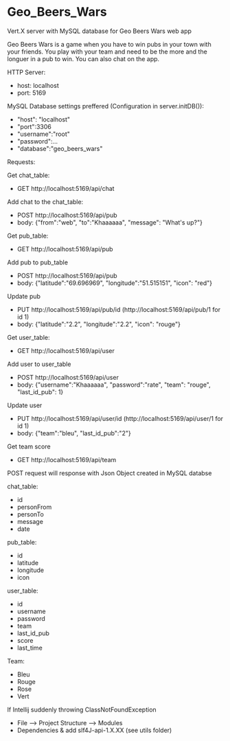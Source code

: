 # Geo_Beers_Wars
Vert.X server with MySQL database for Geo Beers Wars web app

Geo Beers Wars is a game when you have to win pubs in your town with your friends.
You play with your team and need to be the more and the longuer in a pub to win. You can also chat on the app.

HTTP Server:
* host: localhost
* port: 5169

MySQL Database settings preffered (Configuration in server.initDB()):
* "host": "localhost"
* "port":3306
* "username":"root"
* "password":...
* "database":"geo_beers_wars"


Requests:

Get chat_table:
* GET http://localhost:5169/api/chat

Add chat to the chat_table:
* POST http://localhost:5169/api/pub
* body: {"from":"web", "to":"Khaaaaaa", "message": "What's up?"}

Get pub_table:
* GET http://localhost:5169/api/pub

Add pub to pub_table
* POST http://localhost:5169/api/pub
* body: {"latitude":"69.696969", "longitude":"51.515151", "icon": "red"}

Update pub
* PUT http://localhost:5169/api/pub/id (http://localhost:5169/api/pub/1 for id 1)
* body: {"latitude":"2.2", "longitude":"2.2", "icon": "rouge"}

Get user_table:
* GET http://localhost:5169/api/user

Add user to user_table
* POST http://localhost:5169/api/user
* body: {"username":"Khaaaaaa", "password":"rate", "team": "rouge", "last_id_pub": 1}

Update user
* PUT http://localhost:5169/api/user/id (http://localhost:5169/api/user/1 for id 1)
* body: {"team":"bleu", "last_id_pub":"2"}

Get team score
* GET http://localhost:5169/api/team

POST request will response with Json Object created in MySQL databse

chat_table:
* id
* personFrom
* personTo
* message
* date

pub_table:
* id
* latitude
* longitude
* icon

user_table:
* id
* username
* password
* team
* last_id_pub
* score
* last_time

Team:
* Bleu
* Rouge
* Rose
* Vert

If Intellij suddenly throwing ClassNotFoundException
* File --> Project Structure --> Modules
* Dependencies & add slf4J-api-1.X.XX (see utils folder)
